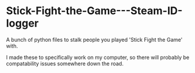 # Stick-Fight-the-Game---Steam-ID-logger
A bunch of python files to stalk people you played 'Stick Fight the Game' with.

I made these to specifically work on my computer, so there will probably be compatability issues somewhere down the road.
